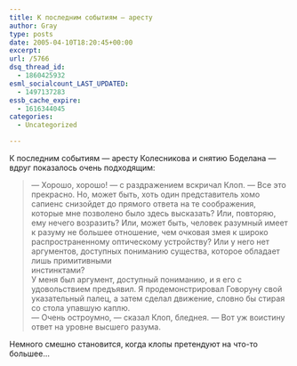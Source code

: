```yaml
---
title: К последним событиям — аресту
author: Gray
type: posts
date: 2005-04-10T18:20:45+00:00
excerpt:
url: /5766
dsq_thread_id:
  - 1860425932
esml_socialcount_LAST_UPDATED:
  - 1497137283
essb_cache_expire:
  - 1616344045
categories:
  - Uncategorized

---
```








К последним событиям &#8212; аресту Колесникова и снятию Боделана &#8212; вдруг показалось очень подходящим:

> &#8212; Хорошо, хорошо! &#8212; с раздражением вскричал Клоп. &#8212; Все это прекрасно. Но, может быть, хоть один представитель хомо сапиенс снизойдет до прямого ответа на те соображения, которые мне позволено было здесь высказать? Или, повторяю, ему нечего возразить? Или, может быть, человек разумный имеет к разуму не большее отношение, чем очковая змея к широко распространенному оптическому устройству? Или у него нет аргументов, доступных пониманию существа, которое обладает лишь примитивными  
> инстинктами?  
> У меня был аргумент, доступный пониманию, и я его с удовольствием предъявил. Я продемонстрировал Говоруну свой указательный палец, а затем сделал движение, словно бы стирая со стола упавшую каплю.  
> &#8212; Очень остроумно, &#8212; сказал Клоп, бледнея. &#8212; Вот уж воистину ответ на уровне высшего разума.

Немного смешно становится, когда клопы претендуют на что-то большее&#8230;